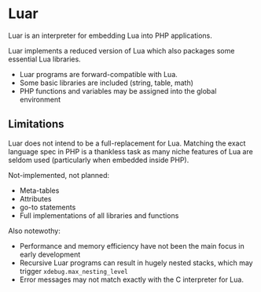 # Luar

Luar is an interpreter for embedding Lua into PHP applications.

Luar implements a reduced version of Lua which also packages some essential Lua libraries.

 * Luar programs are forward-compatible with Lua.
 * Some basic libraries are included (string, table, math)
 * PHP functions and variables may be assigned into the global environment

## Limitations

Luar does not intend to be a full-replacement for Lua. Matching the exact language spec in PHP is a thankless task as many niche features of Lua are seldom used (particularly when embedded inside PHP).

Not-implemented, not planned:
* Meta-tables
* Attributes
* go-to statements
* Full implementations of all libraries and functions


Also notewothy:
* Performance and memory efficiency have not been the main focus in early development
* Recursive Luar programs can result in hugely nested stacks, which may trigger `xdebug.max_nesting_level`
* Error messages may not match exactly with the C interpreter for Lua.
